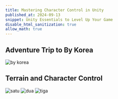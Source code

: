 ```yaml
---
title: Mastering Character Control in Unity 
published_at: 2024-09-13
snippet: Unity Essentials to Level Up Your Game
disable_html_sanitization: true
allow_math: true
---
```


## Adventure Trip to By Korea
![by korea](bykorea.jpg)


## Terrain and Character Control
![satu](week7satu.jpeg)
![dua](week7dua.jpeg)
![tiga](week7tiga.jpeg)